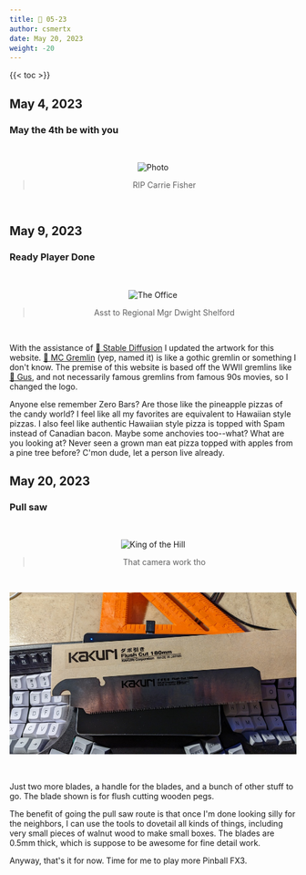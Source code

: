 ```yaml
---
title: 📁 05-23
author: csmertx
date: May 20, 2023
weight: -20
---
```


<!--more-->

{{< toc >}}

## May 4, 2023
### May the 4th be with you

<br />
<div style="text-align: center;">

![Photo](/Blog/daynight/2023/images/may_the_4th_be_with_you.jpg "Photo of my desk with Blu-ray copies of Star Wars Episodes I-IX, several books about mental health, and a computer monitor background image of the Death Star falling through a planet's atmosphere (created by Utkarsh Kushwaha)")
> RIP Carrie Fisher
</div><br />

## May 9, 2023
### Ready Player Done

<br />
<div style="text-align: center;">

![The Office](https://i.imgur.com/XfBVoqa.gif "GIF via The Office - S04E05 - Local Ad (Dwight's Second Life)")
> Asst to Regional Mgr Dwight Shelford
</div><br />

With the assistance of [🔗 Stable Diffusion](https://stablediffusionweb.com/#demo) I updated the artwork for this website. [🔗 MC Gremlin](https://github.com/csmertx/csmertx.github.io/commit/1a13b9223f6976db6b51e7e8be2f1f08ba27c281#diff-954dc96c8f205806bdc1625a58ccb22135c6d4a575de73783fac1e5e0fc1ef9d) (yep, named it) is like a gothic gremlin or something I don't know. The premise of this website is based off the WWII gremlins like [🔗 Gus](https://en.wikipedia.org/wiki/The_Gremlins), and not necessarily famous gremlins from famous 90s movies, so I changed the logo.

Anyone else remember Zero Bars? Are those like the pineapple pizzas of the candy world? I feel like all my favorites are equivalent to Hawaiian style pizzas. I also feel like authentic Hawaiian style pizza is topped with Spam instead of Canadian bacon. Maybe some anchovies too--what? What are you looking at? Never seen a grown man eat pizza topped with apples from a pine tree before? C'mon dude, let a person live already.

## May 20, 2023
### Pull saw

<br />
<div style="text-align: center;">

![King of the Hill](https://i.imgur.com/emdKuxJ.gif "GIF via King of the Hill - Lady Bird sitting on Hank's mower while posing for a photo op")

> That camera work tho

<br />

![Kakuri](/Blog/daynight/2023/images/kakuri_flush_180mm_cut_blade.jpg "Kakuri Flush Cut 180mm blade on a keyboard")

</div><br />

Just two more blades, a handle for the blades, and a bunch of other stuff to go. The blade shown is for flush cutting wooden pegs.

The benefit of going the pull saw route is that once I'm done looking silly for the neighbors, I can use the tools to dovetail all kinds of things, including very small pieces of walnut wood to make small boxes. The blades are 0.5mm thick, which is suppose to be awesome for fine detail work.

Anyway, that's it for now. Time for me to play more Pinball FX3.